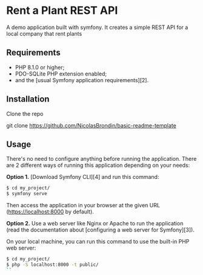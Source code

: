 Rent a Plant REST API
========================

A demo application built with symfony. It creates a simple REST API for a local company that rent plants

Requirements
------------

  * PHP 8.1.0 or higher;
  * PDO-SQLite PHP extension enabled;
  * and the [usual Symfony application requirements][2].

Installation
------------

Clone the repo

git clone https://github.com/NicolasBrondin/basic-readme-template

Usage
-----

There's no need to configure anything before running the application. There are
2 different ways of running this application depending on your needs:

**Option 1.** [Download Symfony CLI][4] and run this command:

```bash
$ cd my_project/
$ symfony serve
```

Then access the application in your browser at the given URL (<https://localhost:8000> by default).

**Option 2.** Use a web server like Nginx or Apache to run the application
(read the documentation about [configuring a web server for Symfony][3]).

On your local machine, you can run this command to use the built-in PHP web server:

```bash
$ cd my_project/
$ php -S localhost:8000 -t public/
``